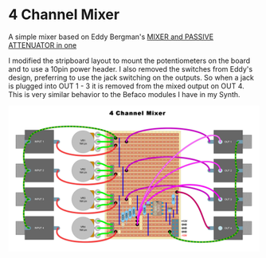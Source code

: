 # 4 Channel Mixer

A simple mixer based on Eddy Bergman's [MIXER and PASSIVE ATTENUATOR in one](
https://www.eddybergman.com/2020/01/synthesizer-build-part-17-mixer-and.html)

I modified the stripboard layout to mount the potentiometers on the board and to use a 10pin power header. I also removed the switches from Eddy's design, preferring to use the jack switching on the outputs. So when a jack is plugged into OUT 1 - 3 it is removed from the mixed output on OUT 4. This is very similar behavior to the Befaco modules I have in my Synth.

![Stripboard Layout for 4 Channel Mixer](4%20Channel%20Mixer.png)